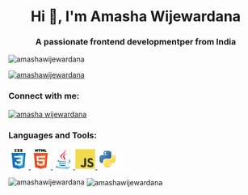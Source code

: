 <h1 align="center">Hi 👋, I'm Amasha Wijewardana</h1>
<h3 align="center">A passionate frontend developmentper from India</h3>

<p align="left"> <img src="https://komarev.com/ghpvc/?username=amashawijewardana&label=Profile%20views&color=0e75b6&style=flat" alt="amashawijewardana" /> </p>

<p align="left"> <a href="https://github.com/ryo-ma/github-profile-trophy"><img src="https://github-profile-trophy.vercel.app/?username=amashawijewardana" alt="amashawijewardana" /></a> </p>

<h3 align="left">Connect with me:</h3>
<p align="left">
<a href="https://linkedin.com/in/amasha wijewardana" target="blank"><img align="center" src="https://raw.githubusercontent.com/rahuldkjain/github-profile-readme-generator/master/src/images/icons/Social/linked-in-alt.svg" alt="amasha wijewardana" height="30" width="40" /></a>
</p>

<h3 align="left">Languages and Tools:</h3>
<p align="left"> <a href="https://www.w3schools.com/css/" target="_blank" rel="noreferrer"> <img src="https://raw.githubusercontent.com/devicons/devicon/master/icons/css3/css3-original-wordmark.svg" alt="css3" width="40" height="40"/> </a> <a href="https://www.w3.org/html/" target="_blank" rel="noreferrer"> <img src="https://raw.githubusercontent.com/devicons/devicon/master/icons/html5/html5-original-wordmark.svg" alt="html5" width="40" height="40"/> </a> <a href="https://www.java.com" target="_blank" rel="noreferrer"> <img src="https://raw.githubusercontent.com/devicons/devicon/master/icons/java/java-original.svg" alt="java" width="40" height="40"/> </a> <a href="https://developer.mozilla.org/en-US/docs/Web/JavaScript" target="_blank" rel="noreferrer"> <img src="https://raw.githubusercontent.com/devicons/devicon/master/icons/javascript/javascript-original.svg" alt="javascript" width="40" height="40"/> </a> <a href="https://www.python.org" target="_blank" rel="noreferrer"> <img src="https://raw.githubusercontent.com/devicons/devicon/master/icons/python/python-original.svg" alt="python" width="40" height="40"/> </a> </p>

<p><img align="left" src="https://github-readme-stats.vercel.app/api/top-langs?username=amashawijewardana&show_icons=true&locale=en&layout=compact" alt="amashawijewardana" /></p>

<p>&nbsp;<img align="center" src="https://github-readme-stats.vercel.app/api?username=amashawijewardana&show_icons=true&locale=en" alt="amashawijewardana" /></p>


